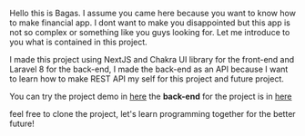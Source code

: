 Hello this is Bagas. I assume you came here because you want to know how to make financial app. I dont want to make you disappointed but this app is not so complex or something like you guys looking for. Let me introduce to you what is contained in this project.

I made this project using NextJS and Chakra UI library for the front-end and Laravel 8 for the back-end, I made the back-end as an API because I want to learn how to make REST API my self for this project and future project.

You can try the project demo in <a href=" https://catatanuang.vercel.app">here</a>
the <b>back-end</b> for the project is in <a href="https://github.com/wirayuda23/financial-app-backend-">here</a>

feel free to clone the project, let's learn programming together for the better future!
